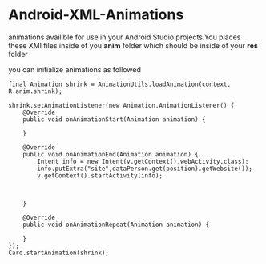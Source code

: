# Android-XML-Animations

animations availible for use in your Android Studio projects.You places these XMl files inside of you **anim** folder which should be inside of your **res** folder

you can initialize animations as followed 
```
final Animation shrink = AnimationUtils.loadAnimation(context, R.anim.shrink);

shrink.setAnimationListener(new Animation.AnimationListener() {
    @Override
    public void onAnimationStart(Animation animation) {

    }

    @Override
    public void onAnimationEnd(Animation animation) {
        Intent info = new Intent(v.getContext(),webActivity.class);
        info.putExtra("site",dataPerson.get(position).getWebsite());
        v.getContext().startActivity(info);



    }

    @Override
    public void onAnimationRepeat(Animation animation) {

    }
});
Card.startAnimation(shrink);
```
